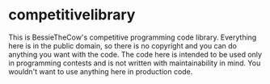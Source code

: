 # competitivelibrary
This is BessieTheCow's competitive programming code library. Everything here is in the public domain, so there is no copyright and you can do anything you want with the code. The code here is intended to be used only in programming contests and is not written with maintainability in mind. You wouldn't want to use anything here in production code.
